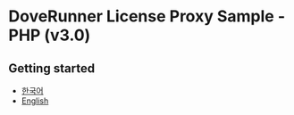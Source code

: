 # DoveRunner License Proxy Sample - PHP (v3.0)


## Getting started
- [한국어](doc/README.ko.md)
- [English](doc/README.en.md)
